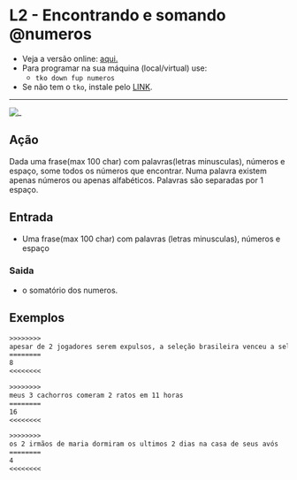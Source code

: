# L2 - Encontrando e somando @numeros

- Veja a versão online: [aqui.](https://github.com/qxcodefup/arcade/blob/master/base/numeros/Readme.md)
- Para programar na sua máquina (local/virtual) use:
  - `tko down fup numeros`
- Se não tem o `tko`, instale pelo [LINK](https://github.com/senapk/tko#tko).

---

![_](https://raw.githubusercontent.com/qxcodefup/arcade/master/base/numeros/cover.jpg)

## Ação

Dada uma frase(max 100 char) com palavras(letras minusculas), números e espaço, some todos os números que encontrar. Numa palavra existem apenas números ou apenas alfabéticos. Palavras são separadas por 1 espaço.

## Entrada

* Uma frase(max 100 char) com palavras (letras minusculas), números e espaço

### Saida

* o somatório dos numeros.

## Exemplos

``` txt
>>>>>>>>
apesar de 2 jogadores serem expulsos, a seleção brasileira venceu a seleção italiana por 5 x 1
========
8
<<<<<<<<

>>>>>>>>
meus 3 cachorros comeram 2 ratos em 11 horas
========
16
<<<<<<<<

>>>>>>>>
os 2 irmãos de maria dormiram os ultimos 2 dias na casa de seus avós
========
4
<<<<<<<<
```

